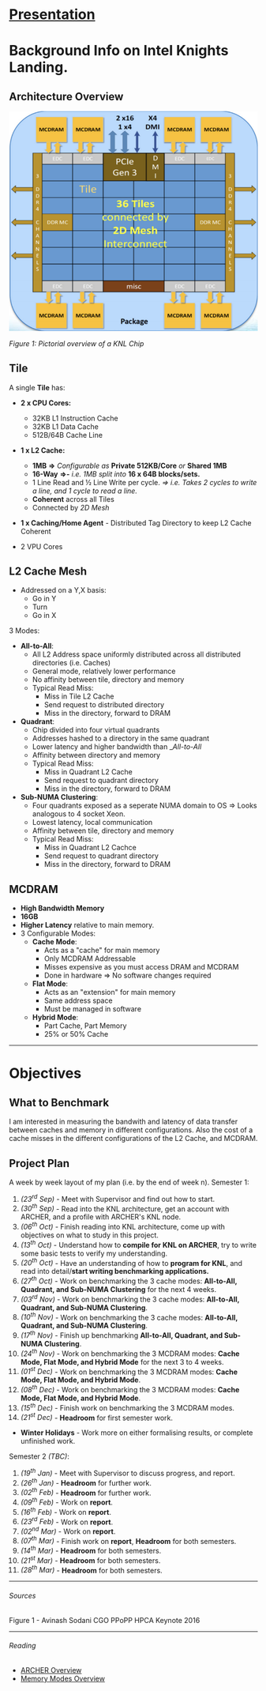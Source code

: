 
# [Presentation](http://slides.com/acwilson96/microbenchmarking-intel-xeon-knights-landing/fullscreen)

# Background Info on Intel Knights Landing.

## Architecture Overview
![[0] - KNL Overview](https://github.com/acwilson96/MicroBenchmarking-KNL/blob/master/Docs/KNL_Overview.png "[0] - KNL Overview")

_Figure 1: Pictorial overview of a KNL Chip_

## Tile
A single __Tile__ has:
* __2 x CPU Cores:__
  * 32KB L1 Instruction Cache
  * 32KB L1 Data Cache
  * 512B/64B Cache Line
* __1 x L2 Cache:__
  * __1MB__ __=>__ _Configurable as_ __Private 512KB/Core__ _or_ __Shared 1MB__
  * __16-Way__ __=>-__ _i.e. 1MB split into_ __16 x 64B blocks/sets.__
  * 1 Line Read and ½ Line Write per cycle. _=> i.e. Takes 2 cycles to write a line, and 1 cycle to read a line._
  * __Coherent__ across all Tiles
  * Connected by _2D Mesh_

* __1 x Caching/Home Agent__ - Distributed Tag Directory to keep L2 Cache Coherent
* 2 VPU Cores

## L2 Cache Mesh

* Addressed on a Y,X basis:
  * Go in Y
  * Turn
  * Go in X

3 Modes:
  * __All-to-All__:
    * All L2 Address space uniformly distributed across all distributed directories (i.e. Caches)
    * General mode, relatively lower performance
    * No affinity between tile, directory and memory
    * Typical Read Miss:
      * Miss in Tile L2 Cache
      * Send request to distributed directory
      * Miss in the directory, forward to DRAM
  * __Quadrant__:
    * Chip divided into four virtual quadrants
    * Addresses hashed to a directory in the same quadrant
    * Lower latency and higher bandwidth than __All-to-All_
    * Affinity between directory and memory
    * Typical Read Miss:
      * Miss in Quadrant L2 Cache
      * Send request to quadrant directory
      * Miss in the directory, forward to DRAM
  * __Sub-NUMA Clustering__:
    * Four quadrants exposed as a seperate NUMA domain to OS => Looks analogous to 4 socket Xeon.
    * Lowest latency, local communication
    * Affinity between tile, directory and memory
    * Typical Read Miss:
      * Miss in Quadrant L2 Cachce
      * Send request to quadrant directory
      * Miss in the directory, forward to DRAM

## MCDRAM

* __High Bandwidth Memory__
* __16GB__
* __Higher Latency__ relative to main memory.
* 3 Configurable Modes:
  * __Cache Mode__:
    * Acts as a "cache" for main memory
    * Only MCDRAM Addressable
    * Misses expensive as you must access DRAM and MCDRAM
    * Done in hardware => No software changes required
  * __Flat Mode__:
    * Acts as an "extension" for main memory
    * Same address space
    * Must be managed in software
  * __Hybrid Mode__:
    * Part Cache, Part Memory
    * 25% or 50% Cache

---

# Objectives

## What to Benchmark

I am interested in measuring the bandwith and latency of data transfer between caches and memory in different configurations. Also the cost of a cache misses in the different configurations of the L2 Cache, and MCDRAM.

## Project Plan

A week by week layout of my plan (i.e. by the end of week n).
Semester 1:
  1. _(23<sup>rd</sup> Sep)_ - Meet with Supervisor and find out how to start.
  2. _(30<sup>th</sup> Sep)_ - Read into the KNL architecture, get an account with ARCHER, and a profile with ARCHER's KNL node.
  3. _(06<sup>th</sup> Oct)_ - Finish reading into KNL architecture, come up with objectives on what to study in this project.
  4. _(13<sup>th</sup> Oct)_ - Understand how to __compile for KNL on ARCHER__, try to write some basic tests to verify my understanding.
  5. _(20<sup>th</sup> Oct)_ - Have an understanding of how to __program for KNL__, and read into detail/__start writing benchmarking applications.__
  6. _(27<sup>th</sup> Oct)_ - Work on benchmarking the 3 cache modes: __All-to-All, Quadrant, and Sub-NUMA Clustering__ for the next 4 weeks.
  7. _(03<sup>rd</sup> Nov)_ - Work on benchmarking the 3 cache modes: __All-to-All, Quadrant, and Sub-NUMA Clustering__.
  8. _(10<sup>th</sup> Nov)_ - Work on benchmarking the 3 cache modes: __All-to-All, Quadrant, and Sub-NUMA Clustering__.
  9. _(17<sup>th</sup> Nov)_ - Finish up benchmarking __All-to-All, Quadrant, and Sub-NUMA Clustering__.
  10. _(24<sup>th</sup> Nov)_ - Work on benchmarking the 3 MCDRAM modes: __Cache Mode, Flat Mode, and Hybrid Mode__ for the next 3 to 4 weeks.
  11. _(01<sup>st</sup> Dec)_ - Work on benchmarking the 3 MCDRAM modes: __Cache Mode, Flat Mode, and Hybrid Mode__.
  12. _(08<sup>th</sup> Dec)_ - Work on benchmarking the 3 MCDRAM modes: __Cache Mode, Flat Mode, and Hybrid Mode__.
  13. _(15<sup>th</sup> Dec)_ - Finish work on benchmarking the 3 MCDRAM modes.
  14. _(21<sup>st</sup> Dec)_ - __Headroom__ for first semester work.
  
* __Winter Holidays__ - Work more on either formalising results, or complete unfinished work.

Semester 2 _(TBC)_:
  1. _(19<sup>th</sup> Jan)_ - Meet with Supervisor to discuss progress, and report.
  2. _(26<sup>th</sup> Jan)_ - __Headroom__ for further work.
  3. _(02<sup>th</sup> Feb)_ - __Headroom__ for further work.
  4. _(09<sup>th</sup> Feb)_ - Work on __report__.
  5. _(16<sup>th</sup> Feb)_ - Work on __report__.
  6. _(23<sup>rd</sup> Feb)_ - Work on __report__.
  7. _(02<sup>nd</sup> Mar)_ - Work on __report__.
  6. _(07<sup>th</sup> Mar)_ - Finish work on __report__, __Headroom__ for both semesters.
  6. _(14<sup>th</sup> Mar)_ - __Headroom__ for both semesters.
  6. _(21<sup>st</sup> Mar)_ - __Headroom__ for both semesters.
  6. _(28<sup>th</sup> Mar)_ - __Headroom__ for both semesters.
  


---
###### Sources
Figure 1 - Avinash Sodani CGO PPoPP HPCA Keynote 2016

---
###### Reading
* [ARCHER Overview](http://www.archer.ac.uk/training/course-material/2016/11/161101_KNL_EPCC/Slides/L01-IntroductionToKNL.pdf)
* [Memory Modes Overview](https://www.alcf.anl.gov/files/HC27.25.710-Knights-Landing-Sodani-Intel.pdf)
